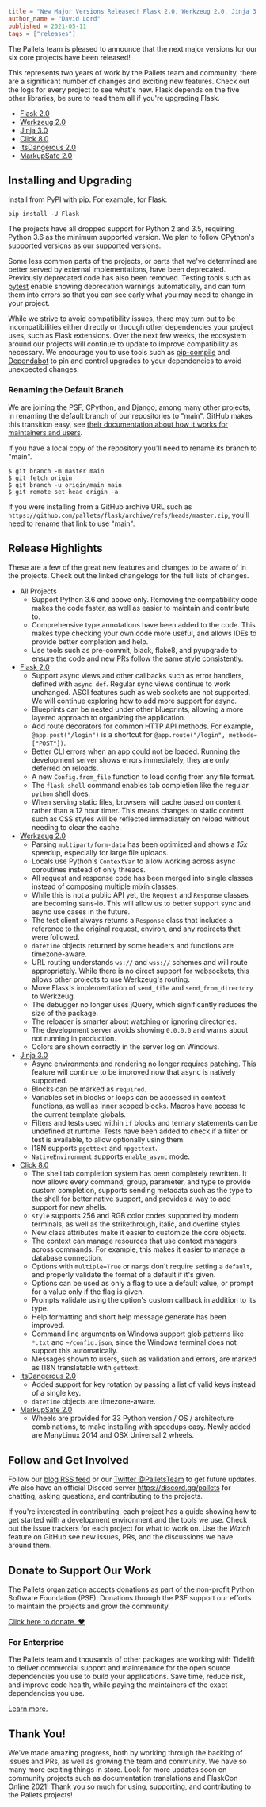 ~~~~toml
title = "New Major Versions Released! Flask 2.0, Werkzeug 2.0, Jinja 3.0, Click 8.0, ItsDangerous 2.0, and MarkupSafe 2.0"
author_name = "David Lord"
published = 2021-05-11
tags = ["releases"]
~~~~

The Pallets team is pleased to announce that the next major versions for
our six core projects have been released!

This represents two years of work by the Pallets team and community,
there are a significant number of changes and exciting new features.
Check out the logs for every project to see what's new. Flask depends on
the five other libraries, be sure to read them all if you're upgrading
Flask.

- [Flask 2.0](https://flask.palletsprojects.com/en/2.0.x/changes#version-2-0-0)
- [Werkzeug 2.0](https://werkzeug.palletsprojects.com/en/2.0.x/changes/#version-2-0-0)
- [Jinja 3.0](https://jinja.palletsprojects.com/en/3.0.x/changes/#version-3-0-0)
- [Click 8.0](https://click.palletsprojects.com/en/8.0.x/changes/#version-8-0)
- [ItsDangerous 2.0](https://itsdangerous.palletsprojects.com/en/2.0.x/changes/#version-2-0-0)
- [MarkupSafe 2.0](https://markupsafe.palletsprojects.com/en/2.0.x/changes/#version-2-0-0)


## Installing and Upgrading

Install from PyPI with pip. For example, for Flask:

    pip install -U Flask

The projects have all dropped support for Python 2 and 3.5, requiring
Python 3.6 as the minimum supported version. We plan to follow
CPython's supported versions as our supported versions.

Some less common parts of the projects, or parts that we've determined
are better served by external implementations, have been deprecated.
Previously deprecated code has also been removed. Testing tools such as
[pytest](https://docs.pytest.org/) enable showing deprecation warnings
automatically, and can turn them into errors so that you can see early
what you may need to change in your project.

While we strive to avoid compatibility issues, there may turn out to be
incompatibilities either directly or through other dependencies your
project uses, such as Flask extensions. Over the next few weeks, the
ecosystem around our projects will continue to update to improve
compatibility as necessary. We encourage you to use tools such as
[pip-compile](https://pypi.org/project/pip-tools/) and
[Dependabot](https://dependabot.com/) to pin and control upgrades to
your dependencies to avoid unexpected changes.


### Renaming the Default Branch

We are joining the PSF, CPython, and Django, among many other projects,
in renaming the default branch of our repositories to "main". GitHub
makes this transition easy, see [their documentation about how it works
for maintainers and users](https://docs.github.com/en/github/administering-a-repository/renaming-a-branch).

If you have a local copy of the repository you'll need to rename its
branch to "main".

    $ git branch -m master main
    $ git fetch origin
    $ git branch -u origin/main main
    $ git remote set-head origin -a

If you were installing from a GitHub archive URL such as
`https://github.com/pallets/flask/archive/refs/heads/master.zip`, you'll
need to rename that link to use "main".


## Release Highlights

These are a few of the great new features and changes to be aware of in
the projects. Check out the linked changelogs for the full lists of
changes.

- All Projects
    - Support Python 3.6 and above only. Removing the compatibility code
      makes the code faster, as well as easier to maintain and
      contribute to.
    - Comprehensive type annotations have been added to the code. This
      makes type checking your own code more useful, and allows IDEs to
      provide better completion and help.
    - Use tools such as pre-commit, black, flake8, and pyupgrade to
      ensure the code and new PRs follow the same style consistently.
- [Flask 2.0](https://flask.palletsprojects.com/en/2.0.x/changes#version-2-0-0)
    - Support async views and other callbacks such as error handlers,
      defined with `async def`. Regular sync views continue to work
      unchanged. ASGI features such as web sockets are not supported. We
      will continue exploring how to add more support for async.
    - Blueprints can be nested under other blueprints, allowing a more
      layered approach to organizing the application.
    - Add route decorators for common HTTP API methods. For example,
      `@app.post("/login")` is a shortcut for
      `@app.route("/login", methods=["POST"])`.
    - Better CLI errors when an app could not be loaded. Running the
      development server shows errors immediately, they are only deferred
      on reloads.
    - A new `Config.from_file` function to load config from any file
      format.
    - The `flask shell` command enables tab completion like the regular
      `python` shell does.
    - When serving static files, browsers will cache based on content
      rather than a 12 hour timer. This means changes to static content
      such as CSS styles will be reflected immediately on reload without
      needing to clear the cache.
- [Werkzeug 2.0](https://werkzeug.palletsprojects.com/en/2.0.x/changes/#version-2-0-0)
    - Parsing `multipart/form-data` has been optimized and shows a *15x*
      speedup, especially for large file uploads.
    - Locals use Python's `ContextVar` to allow working across async
      coroutines instead of only threads.
    - All request and response code has been merged into single classes
      instead of composing multiple mixin classes.
    - While this is not a public API yet, the `Request` and `Response`
      classes are becoming sans-io. This will allow us to better support
      sync and async use cases in the future.
    - The test client always returns a `Response` class that includes a
      reference to the original request, environ, and any redirects that
      were followed.
    - `datetime` objects returned by some headers and functions are
      timezone-aware.
    - URL routing understands `ws://` and `wss://` schemes and will
      route appropriately. While there is no direct support for
      websockets, this allows other projects to use Werkzeug's routing.
    - Move Flask's implementation of `send_file` and
      `send_from_directory` to Werkzeug.
    - The debugger no longer uses jQuery, which significantly reduces
      the size of the package.
    - The reloader is smarter about watching or ignoring directories.
    - The development server avoids showing `0.0.0.0` and warns about
      not running in production.
    - Colors are shown correctly in the server log on Windows.
- [Jinja 3.0](https://jinja.palletsprojects.com/en/3.0.x/changes/#version-3-0-0)
    - Async environments and rendering no longer requires patching. This
      feature will continue to be improved now that async is natively
      supported.
    - Blocks can be marked as `required`.
    - Variables set in blocks or loops can be accessed in context
      functions, as well as inner scoped blocks. Macros have access to
      the current template globals.
    - Filters and tests used within `if` blocks and ternary statements
      can be undefined at runtime. Tests have been added to check if a
      filter or test is available, to allow optionally using them.
    - I18N supports `pgettext` and `npgettext`.
    - `NativeEnvironment` supports `enable_async` mode.
- [Click 8.0](https://click.palletsprojects.com/en/8.0.x/changes/#version-8-0)
    - The shell tab completion system has been completely rewritten. It
      now allows every command, group, parameter, and type to provide
      custom completion, supports sending metadata such as the type to
      the shell for better native support, and provides a way to add
      support for new shells.
    - `style` supports 256 and RGB color codes supported by modern
      terminals, as well as the strikethrough, italic, and overline
      styles.
    - New class attributes make it easier to customize the core objects.
    - The context can manage resources that use context managers across
      commands. For example, this makes it easier to manage a database
      connection.
    - Options with `multiple=True` or `nargs` don't require setting a
      `default`, and properly validate the format of a default if it's
      given.
    - Options can be used as only a flag to use a default value, or
      prompt for a value only if the flag is given.
    - Prompts validate using the option's custom callback in addition to
      its type.
    - Help formatting and short help message generate has been improved.
    - Command line arguments on Windows support glob patterns like
      `*.txt` and `~/config.json`, since the Windows terminal does not
      support this automatically.
    - Messages shown to users, such as validation and errors, are marked
      as I18N translatable with `gettext`.
- [ItsDangerous 2.0](https://itsdangerous.palletsprojects.com/en/2.0.x/changes/#version-2-0-0)
    - Added support for key rotation by passing a list of valid keys
      instead of a single key.
    - `datetime` objects are timezone-aware.
- [MarkupSafe 2.0](https://markupsafe.palletsprojects.com/en/2.0.x/changes/#version-2-0-0)
    - Wheels are provided for 33 Python version / OS / architecture
      combinations, to make installing with speedups easy. Newly added
      are ManyLinux 2014 and OSX Universal 2 wheels.


## Follow and Get Involved

Follow our [blog RSS feed](https://palletsprojects.com/blog/feed.xml)
or our [Twitter @PalletsTeam](https://twitter.com/PalletsTeam) to get
future updates. We also have an official Discord server
https://discord.gg/pallets for chatting, asking questions, and
contributing to the projects.

If you're interested in contributing, each project has a guide showing
how to get started with a development environment and the tools we use.
Check out the issue trackers for each project for what to work on.
Use the *Watch* feature on GitHub see new issues, PRs, and the
discussions we have around them.


## Donate to Support Our Work

The Pallets organization accepts donations as part of the non-profit
Python Software Foundation (PSF). Donations through the PSF support our
efforts to maintain the projects and grow the community.

[Click here to donate. ❤](/donate)


### For Enterprise

The Pallets team and thousands of other packages are working with
Tidelift to deliver commercial support and maintenance for the open
source dependencies you use to build your applications. Save time,
reduce risk, and improve code health, while paying the maintainers of
the exact dependencies you use.

[Learn more.](https://tidelift.com/subscription/pkg/pypi-flask?utm_source=pypi-flask&utm_medium=referral&utm_campaign=enterprise&utm_term=repo)


## Thank You!

We've made amazing progress, both by working through the backlog of
issues and PRs, as well as growing the team and community. We have so
many more exciting things in store. Look for more updates soon on
community projects such as documentation translations and FlaskCon
Online 2021! Thank you so much for using, supporting, and contributing
to the Pallets projects!
